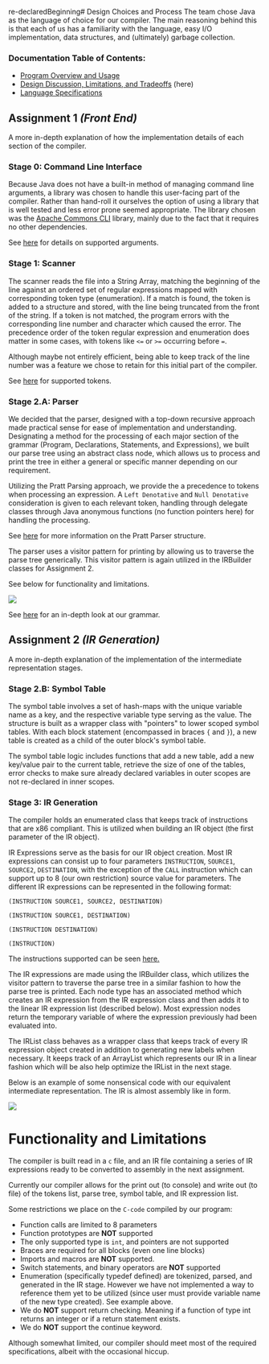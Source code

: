 re-declaredBeginning# Design Choices and Process
The team chose Java as the language of choice for our compiler. The main reasoning behind this is that each of us has a familiarity with the language, easy I/O implementation, data structures, and (ultimately) garbage collection.

### Documentation Table of Contents:
* [Program Overview and Usage](../README.md)
* [Design Discussion, Limitations, and Tradeoffs](design_spec.md)  (here)
* [Language Specifications](language_spec.md)

## Assignment 1 *(Front End)*
A more in-depth explanation of how the implementation details of each section of the compiler.

### Stage 0: Command Line Interface
Because Java does not have a built-in method of managing command line arguments, a library was chosen to handle this user-facing part of the compiler. Rather than hand-roll it ourselves the option of using a library that is well tested and less error prone seemed appropriate. The library chosen was the [Apache Commons CLI](http://commons.apache.org/proper/commons-cli/) library, mainly due to the fact that it requires no other dependencies.

See [here](../README.md#usage) for details on supported arguments.

### Stage 1: Scanner
The scanner reads the file into a String Array, matching the beginning of the line against an ordered set of regular expressions mapped with corresponding token type (enumeration). If a match is found, the token is added to a structure and stored, with the line being truncated from the front of the string. If a token is not matched, the program errors with the corresponding line number and character which caused the error. The precedence order of the token regular expression and enumeration does matter in some cases, with tokens like `<=` or `>=` occurring before `=`.

Although maybe not entirely efficient, being able to keep track of the line number was a feature we chose to retain for this initial part of the compiler.

See [here](language_spec.md#supported-tokens) for supported tokens.

### Stage 2.A: Parser
We decided that the parser, designed with a top-down recursive approach made practical sense for ease of implementation and understanding. Designating a method for the processing of each major section of the grammar (Program, Declarations, Statements, and Expressions), we built our parse tree using an abstract class node, which allows us to process and print the tree in either a general or specific manner depending on our requirement.

Utilizing the Pratt Parsing approach, we provide the a precedence to tokens when processing an expression. A `Left Denotative` and `Null Denotative` consideration is given to each relevant token, handling through delegate classes through Java anonymous functions (no function pointers here) for handling the processing.

See [here](https://books.google.com/books?id=gJrmszNHQV4C&lpg=PA134&ots=rNW-wxV7lg&dq=null%20denotative%20vs%20left%20denotative&pg=PA134#v=onepage&q=null%20denotative%20vs%20left%20denotative&f=false) for more information on the Pratt Parser structure.

The parser uses a visitor pattern for printing by allowing us to traverse the parse tree generically. This visitor pattern is again utilized in the IRBuilder classes for Assignment 2.

See below for functionality and limitations.

![](doc_images/parse_tree.png)

See [here](language_spec.md#program) for an in-depth look at our grammar.

## Assignment 2 *(IR Generation)*
A more in-depth explanation of the implementation of the intermediate representation stages.

### Stage 2.B: Symbol Table
The symbol table involves a set of hash-maps with the unique variable name as a key, and the respective variable type serving as the value. The structure is built as a wrapper class with "pointers" to lower scoped symbol tables. With each block statement (encompassed in braces `{` and `}`), a new table is created as a child of the outer block's symbol table.

The symbol table logic includes functions that add a new table, add a new key/value pair to the current table, retrieve the size of one of the tables, error checks to make sure already declared variables in outer scopes are not re-declared in inner scopes.

### Stage 3: IR Generation

The compiler holds an enumerated class that keeps track of instructions that are x86 compliant. This is utilized when building an IR object (the first parameter of the IR object).

IR Expressions serve as the basis for our IR object creation. Most IR expressions can consist up to four parameters `INSTRUCTION`, `SOURCE1`, `SOURCE2`, `DESTINATION`, with the exception of the `CALL` instruction which can support up to 8 (our own restriction) source value for parameters. The different IR expressions can be represented in the following format:

```
(INSTRUCTION SOURCE1, SOURCE2, DESTINATION)

(INSTRUCTION SOURCE1, DESTINATION)

(INSTRUCTION DESTINATION)

(INSTRUCTION)
```

The instructions supported can be seen [here.](language_spec.md#intermediate-representation-instructions)

The IR expressions are made using the IRBuilder class, which utilizes the visitor pattern to traverse the parse tree in a similar fashion to how the parse tree is printed. Each node type has an associated method which creates an IR expression from the IR expression class and then adds it to the linear IR expression list (described below). Most expression nodes return the temporary variable of where the expression previously had been evaluated into.

The IRList class behaves as a wrapper class that keeps track of every IR expression object created in addition to generating new labels when necessary. It keeps track of an ArrayList which represents our IR in a linear fashion which will be also help optimize the IRList in the next stage.

Below is an example of some nonsensical code with our equivalent intermediate representation. The IR is almost assembly like in form.

![](doc_images/ir_code.png)

# Functionality and Limitations
The compiler is built read in a `c` file, and an IR file containing a series of IR expressions ready to be converted to assembly in the next assignment.

Currently our compiler allows for the print out (to console) and write out (to file) of the tokens list, parse tree, symbol table, and IR expression list.

Some restrictions we place on the `C-code` compiled by our program:
* Function calls are limited to 8 parameters
* Function prototypes are **NOT** supported
* The only supported type is `int`, and pointers are not supported
* Braces are required for all blocks (even one line blocks)
* Imports and macros are **NOT** supported.
* Switch statements, and binary operators are **NOT** supported
* Enumeration (specifically typedef defined) are tokenized, parsed, and generated in the IR stage. However we have not implemented a way to reference them yet to be utilized (since user must provide variable name of the new type created). See example above.
* We do **NOT** support return checking. Meaning if a function of type int returns an integer or if a return statement exists.
* We do **NOT** support the continue keyword.


Although somewhat limited, our compiler should meet most of the required specifications, albeit with the occasional hiccup.
